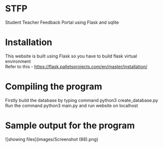 # STFP
Student Teacher Feedback Portal using Flask and sqlite
# Installation 
This website is built using Flask so you have to build flask virtual environment</br>
Refer to this - https://flask.palletsprojects.com/en/master/installation/ </br>

# Compiling the program
Firstly build the database by typing command python3 create_database.py</br>
Run the command python3 main.py and run website on localhost</br>

# Sample output for the program
![showing files](images/Screenshot (88).png)

